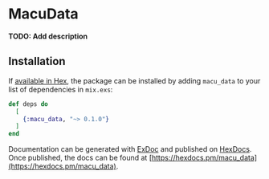 # MacuData

**TODO: Add description**

## Installation

If [available in Hex](https://hex.pm/docs/publish), the package can be installed
by adding `macu_data` to your list of dependencies in `mix.exs`:

```elixir
def deps do
  [
    {:macu_data, "~> 0.1.0"}
  ]
end
```

Documentation can be generated with [ExDoc](https://github.com/elixir-lang/ex_doc)
and published on [HexDocs](https://hexdocs.pm). Once published, the docs can
be found at [https://hexdocs.pm/macu_data](https://hexdocs.pm/macu_data).

